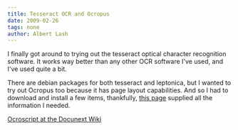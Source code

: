 ```yaml
---
title: Tesseract OCR and Ocropus
date: 2009-02-26
tags: none
author: Albert Lash
---
```

I finally got around to trying out the tesseract optical character recognition software. It works way better than any other OCR software I've used, and I've used quite a bit.

There are debian packages for both tesseract and leptonica, but I wanted to try out Ocropus too because it has page layout capabilities. And so I had to download and install a few items, thankfully, <a href="http://www.nubae.com/ocropus---the-next-gen-linux-ocr-software-1">this page</a> supplied all the information I needed.

<a href="http://www.docunext.com/">Ocroscript at the Docunext Wiki</a>

